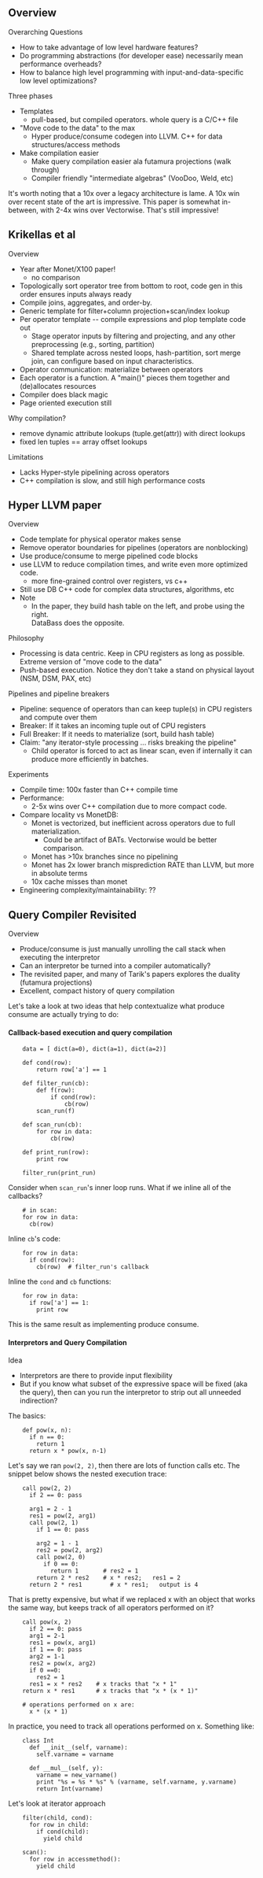 ## Overview

Overarching Questions

* How to take advantage of low level hardware features?
* Do programming abstractions (for developer ease) necessarily mean performance overheads?
* How to balance high level programming with input-and-data-specific low level optimizations?

Three phases

* Templates
  * pull-based, but compiled operators.  whole query is a C/C++ file
* "Move code to the data" to the max
  * Hyper produce/consume codegen into LLVM.  C++ for data structures/access methods
* Make compilation easier
  * Make query compilation easier ala futamura projections (walk through)
  * Compiler friendly "intermediate algebras" (VooDoo, Weld, etc)

It's worth noting that a 10x over a legacy architecture is lame.  A 10x win over recent state of the art is impressive.  This paper is somewhat in-between, with 2-4x wins over Vectorwise.  That's still impressive!


## Krikellas et al

Overview

* Year after Monet/X100 paper!
  * no comparison 
* Topologically sort operator tree from bottom to root, code gen in this order ensures inputs always ready
* Compile joins, aggregates, and order-by.  
* Generic template for filter+column projection+scan/index lookup
* Per operator template -- compile expressions and plop template code out
  * Stage operator inputs by filtering and projecting, and any other preprocessing (e.g., sorting, partition)
  * Shared template across nested loops, hash-partition, sort merge join, can configure based on input characteristics. 
* Operator communication: materialize between operators 
* Each operator is a function.  A "main()" pieces them together and (de)allocates resources
* Compiler does black magic
* Page oriented execution still

Why compilation?

* remove dynamic attribute lookups (tuple.get(attr)) with direct lookups
* fixed len tuples == array offset lookups

Limitations

* Lacks Hyper-style pipelining across operators
* C++ compilation is slow, and still high performance costs

## Hyper LLVM paper

Overview

* Code template for physical operator makes sense
* Remove operator boundaries for pipelines (operators are nonblocking)
* Use produce/consume to merge pipelined code blocks
* use LLVM to reduce compilation times, and write even more optimized code.
  * more fine-grained control over registers, vs c++
* Still use DB C++ code for complex data structures, algorithms, etc
* Note
  * In the paper, they build hash table on the left, and probe using the right.  
    DataBass does the opposite.

Philosophy

* Processing is data centric.  Keep in CPU registers as long as possible.   
  Extreme version of "move code to the data"
* Push-based execution.  Notice they don't take a stand on physical layout (NSM, DSM, PAX, etc)

Pipelines and pipeline breakers

* Pipeline: sequence of operators than can keep tuple(s) in CPU registers and compute over them
* Breaker: If it takes an incoming tuple out of CPU registers
* Full Breaker: If it needs to materialize (sort, build hash table)
* Claim: "any iterator-style processing ... risks breaking the pipeline"
  * Child operator is forced to act as linear scan, even if internally it can produce more efficiently in batches.

Experiments

* Compile time: 100x faster than C++ compile time
* Performance:
  * 2-5x wins over C++ compilation due to more compact code.
* Compare locality vs MonetDB:
  * Monet is vectorized, but inefficient across operators due to full materialization. 
    * Could be artifact of BATs.  Vectorwise would be better comparison.
  * Monet has >10x branches since no pipelining
  * Monet has 2x lower branch misprediction RATE than LLVM, but more in absolute terms
  * 10x cache misses than monet
* Engineering complexity/maintainability: ??

## Query Compiler Revisited


Overview

* Produce/consume is just manually unrolling the call stack when executing the interpretor
* Can an interpretor be turned into a compiler automatically?
* The revisited paper, and many of Tarik's papers explores the duality (futamura projections)
* Excellent, compact history of query compilation

Let's take a look at two ideas that help contextualize what produce consume are actually trying to do:

#### Callback-based execution and query compilation


		data = [ dict(a=0), dict(a=1), dict(a=2)]

		def cond(row):
			return row['a'] == 1
			
		def filter_run(cb):
			def f(row):
				if cond(row):
					cb(row)
			scan_run(f)
			
		def scan_run(cb):
			for row in data:
				cb(row)

		def print_run(row):
			print row

		filter_run(print_run)

Consider when `scan_run`'s inner loop runs.  What if we inline all of the callbacks?

        # in scan:
        for row in data:
          cb(row)

Inline `cb`'s code:

        for row in data:
          if cond(row):
            cb(row)  # filter_run's callback

Inline the `cond` and `cb` functions:

        for row in data:
          if row['a'] == 1:
            print row

This is the same result as implementing produce consume.  


#### Interpretors and Query Compilation

Idea

* Interpretors are there to provide input flexibility
* But if you know what subset of the expressive space will be fixed (aka the query), then can you run the interpretor to strip out all unneeded indirection?

The basics:

        def pow(x, n):
          if n == 0:
            return 1
          return x * pow(x, n-1)

Let's say we ran `pow(2, 2)`, then there are lots of function calls etc.  The snippet below shows the nested execution trace:

        call pow(2, 2)
          if 2 == 0: pass

          arg1 = 2 - 1
          res1 = pow(2, arg1)
          call pow(2, 1)
            if 1 == 0: pass

            arg2 = 1 - 1
            res2 = pow(2, arg2)
            call pow(2, 0)
              if 0 == 0:
                return 1       # res2 = 1
            return 2 * res2    # x * res2;   res1 = 2
          return 2 * res1        # x * res1;   output is 4

That is pretty expensive, but what if we replaced x with an object that works the same way, but keeps track of all operators performed on it?

        call pow(x, 2)
          if 2 == 0: pass
          arg1 = 2-1
          res1 = pow(x, arg1)
          if 1 == 0: pass
          arg2 = 1-1
          res2 = pow(x, arg2)
          if 0 ==0:
            res2 = 1
          res1 = x * res2    # x tracks that "x * 1"
        return x * res1      # x tracks that "x * (x * 1)"

        # operations performed on x are:
          x * (x * 1)

In practice, you need to track all operations performed on x.  Something like: 

        class Int
          def __init__(self, varname):
            self.varname = varname

          def __mul__(self, y):
            varname = new_varname()
            print "%s = %s * %s" % (varname, self.varname, y.varname)
            return Int(varname)

Let's look at iterator approach

        filter(child, cond):
          for row in child:
            if cond(child):
              yield child

        scan():
          for row in accessmethod():
            yield child

